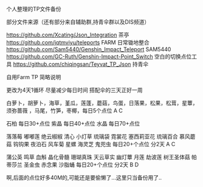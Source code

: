 个人整理的TP文件备份

部分文件来源（还有部分来自辅助群,持青伞群以及DIS频道）

https://github.com/Xcating/Json_Integration 茶亭
https://github.com/jqtmviyu/teleports FARM 日常锄地整合
https://github.com/Sam5440/Genshin_Impact_Teleport SAM5440
https://github.com/GC-Ruth/Genshin-Impact-Point_Switch 空白的切换点位工具
https://github.com/chiqingsan/Teyvat_TP_Json 持青伞

自用Farm TP 简略说明

更改为4天1循环 尽量减少每日时间 搭配伞的三天正好一周

白萝卜，胡萝卜，海草，堇瓜，莲蓬，蘑菇，鸟蛋，日落果，松果，松茸，星蕈，须弥蔷薇 ，马尾，竹笋，枣椰，每日5个点位 A C

石柏  每日30+点位
紫晶  每日40+点位
水晶  每日70+点位

落落莓 嘟嘟莲 绝云椒椒 清心 小灯草 琉璃袋 霓裳花 塞西莉亚花 琉璃百合 慕风蘑菇 钩钩果 夜泊石 风车菊 星螺 海灵芝 鬼兜虫 每日20+个点位 分2天 A C

蒲公英 鸣草 血斛 晶化骨髓 珊瑚真珠 天云草实 幽灯蕈 月莲 劫波莲 树王圣体菇 帕蒂莎兰 圣金虫 赤念果 沙脂蛹  每日20+个点位 分2天 B D

啊,后面的点位好多40M的,可能还是要偷懒了...这里只当备份用了..
